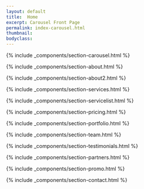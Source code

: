 ```yaml
---
layout: default
title:  Home
excerpt: Carousel Front Page
permalink: index-carousel.html
thumbnail:
bodyclass:
---
```




<div class="content front-page">

  {% include _components/section-carousel.html %}

  {% include _components/section-about.html %}

  {% include _components/section-about2.html %}

  {% include _components/section-services.html %}

  {% include _components/section-servicelist.html %}

  {% include _components/section-pricing.html %}

  {% include _components/section-portfolio.html %}

  {% include _components/section-team.html %}

  {% include _components/section-testimonials.html %}

  {% include _components/section-partners.html %}

  {% include _components/section-promo.html %}

  {% include _components/section-contact.html %}

</div><!-- /.content -->